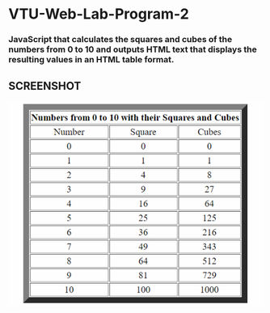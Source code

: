 # VTU-Web-Lab-Program-2
### JavaScript that calculates the squares and cubes of the numbers from 0 to 10 and outputs HTML text that displays the resulting values in an HTML table format.
## SCREENSHOT
<center><img src="pg2.png"></center>
